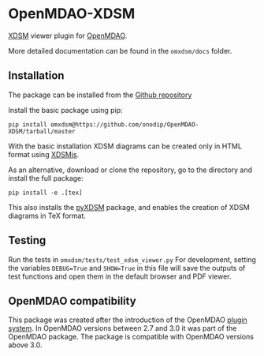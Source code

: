 # OpenMDAO-XDSM
[XDSM][0] viewer plugin for [OpenMDAO][5].

More detailed documentation can be found in the `omxdsm/docs` folder.

## Installation

The package can be installed from the [Github repository][1]

Install the basic package using pip:

    pip install omxdsm@https://github.com/onodip/OpenMDAO-XDSM/tarball/master

With the basic installation XDSM diagrams can be created only in HTML format using 
[XDSMjs][2].

As an alternative, download or clone the repository, go to the directory and install the full package:

    pip install -e .[tex]
    
This also installs the [pyXDSM][3] package, and enables the creation of XDSM diagrams in TeX format.

## Testing
Run the tests in `omxdsm/tests/test_xdsm_viewer.py`
For development, setting the variables `DEBUG=True` and `SHOW=True` in this file will save the outputs of test 
functions and open them in the default browser and PDF viewer.

## OpenMDAO compatibility
This package was created after the introduction of the OpenMDAO [plugin system][4]. In OpenMDAO versions between 
2.7 and 3.0 it was part of the OpenMDAO package. The package is compatible with OpenMDAO versions above 3.0. 

[0]: http://mdolab.engin.umich.edu/content/xdsm-overview
[1]: https://github.com/onodip/OpenMDAO-XDSM
[2]: https://github.com/OneraHub/XDSMjs
[3]: https://github.com/mdolab/pyXDSM
[4]: http://openmdao.org/twodocs/versions/3.0.0/features/experimental/plugins.html
[5]: https://openmdao.org/
